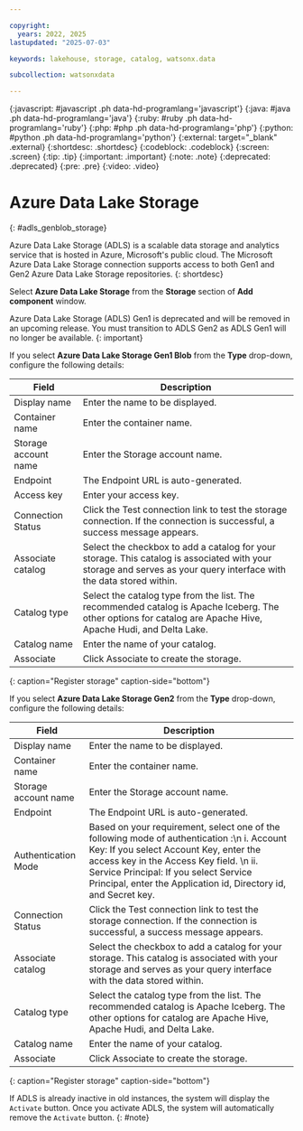 ```yaml
---

copyright:
  years: 2022, 2025
lastupdated: "2025-07-03"

keywords: lakehouse, storage, catalog, watsonx.data

subcollection: watsonxdata

---
```


{:javascript: #javascript .ph data-hd-programlang='javascript'}
{:java: #java .ph data-hd-programlang='java'}
{:ruby: #ruby .ph data-hd-programlang='ruby'}
{:php: #php .ph data-hd-programlang='php'}
{:python: #python .ph data-hd-programlang='python'}
{:external: target="_blank" .external}
{:shortdesc: .shortdesc}
{:codeblock: .codeblock}
{:screen: .screen}
{:tip: .tip}
{:important: .important}
{:note: .note}
{:deprecated: .deprecated}
{:pre: .pre}
{:video: .video}

# Azure Data Lake Storage
{: #adls_genblob_storage}

Azure Data Lake Storage (ADLS) is a scalable data storage and analytics service that is hosted in Azure, Microsoft's public cloud. The Microsoft Azure Data Lake Storage connection supports access to both Gen1 and Gen2 Azure Data Lake Storage repositories.
{: shortdesc}

Select **Azure Data Lake Storage** from the **Storage** section of **Add component** window.


Azure Data Lake Storage (ADLS) Gen1 is deprecated and will be removed in an upcoming release. You must transition to ADLS Gen2 as ADLS Gen1 will no longer be available.
{: important}

If you select **Azure Data Lake Storage Gen1 Blob** from the **Type** drop-down, configure the following details:

 | Field | Description |
 |--------------------------|----------------|
 | Display name | Enter the name to be displayed.|
 | Container name | Enter the container name. |
 | Storage account name | Enter the Storage account name. |
 | Endpoint | The Endpoint URL is auto-generated. |
 | Access key | Enter your access key. |
 | Connection Status | Click the Test connection link to test the storage connection. If the connection is successful, a success message appears.|
 | Associate catalog | Select the checkbox to add a catalog for your storage. This catalog is associated with your storage and serves as your query interface with the data stored within.|
 | Catalog type | Select the catalog type from the list. The recommended catalog is Apache Iceberg. The other options for catalog are Apache Hive, Apache Hudi, and Delta Lake. |
 | Catalog name | Enter the name of your catalog. |
 | Associate | Click Associate to create the storage. |
 {: caption="Register storage" caption-side="bottom"}

 If you select **Azure Data Lake Storage Gen2** from the **Type** drop-down, configure the following details:

 | Field | Description |
 |--------------------------|----------------|
 | Display name | Enter the name to be displayed.|
 | Container name | Enter the container name. |
 | Storage account name | Enter the Storage account name. |
 | Endpoint | The Endpoint URL is auto-generated. |
 | Authentication Mode     | Based on your requirement, select one of the following mode of authentication :\n i. Account Key: If you select Account Key, enter the access key in the Access Key field. \n ii. Service Principal: If you select Service Principal, enter the Application id, Directory id, and Secret key.|
 | Connection Status | Click the Test connection link to test the storage connection. If the connection is successful, a success message appears.|
 | Associate catalog | Select the checkbox to add a catalog for your storage. This catalog is associated with your storage and serves as your query interface with the data stored within.|
 | Catalog type | Select the catalog type from the list. The recommended catalog is Apache Iceberg. The other options for catalog are Apache Hive, Apache Hudi, and Delta Lake. |
 | Catalog name | Enter the name of your catalog. |
 | Associate | Click Associate to create the storage. |
 {: caption="Register storage" caption-side="bottom"}

If ADLS is already inactive in old instances, the system will display the `Activate` button. Once you activate ADLS, the system will automatically remove the `Activate` button.
{: #note}
